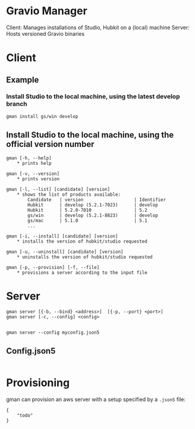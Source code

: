# Gravio Manager

Client: Manages installations of Studio, Hubkit on a (local) machine Server:
Hosts versioned Gravio binaries

# Client

## Example

### Install Studio to the local machine, using the latest develop branch

```bash
gman install gs/win develop
```

## Install Studio to the local machine, using the official version number

```
gman [-h, --help]
    * prints help

gman [-v, --version]
    * prints version

gman [-l, --list] [candidate] [version]
    * shows the list of products available:
        Candidate   | version                   | Identifier
        Hubkit      | develop (5.2.1-7023)      | develop
        Hubkit      | 5.2.0-7010                | 5.2
        gs/win      | develop (5.2.1-8823)      | develop
        gs/mac      | 5.1.0                     | 5.1
        ...

gman [-i, --install] [candidate] [version]
    * installs the version of hubkit/studio requested

gman [-u, --uninstall] [candidate] [version]
    * uninstalls the version of hubkit/studio requested

gman [-p, --provision] [-f, --file]
    * provisions a server according to the input file
```

# Server

```
gman server [{-b, --bind} <address>]  [{-p, --port} <port>] 
gman server [-c, --config] <config>


gman server --config myconfig.json5
```

## Config.json5

```json5
```

# Provisioning

gman can provision an aws server with a setup specified by a `.json5` file:

```json5
{
    "todo"
}
```
